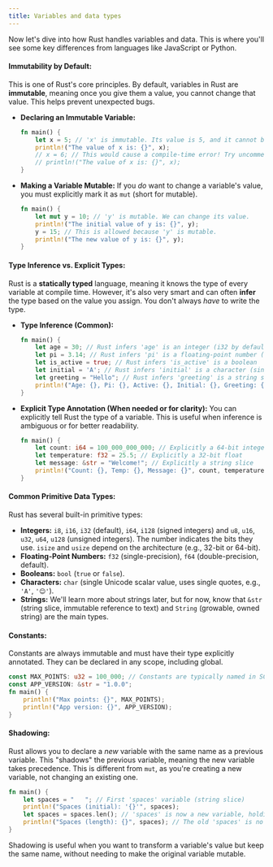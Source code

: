 ```yaml
---
title: Variables and data types
---
```


Now let's dive into how Rust handles variables and data. This is where you'll see some key differences from languages like JavaScript or Python.

#### **Immutability by Default:**
This is one of Rust's core principles. By default, variables in Rust are **immutable**, meaning once you give them a value, you cannot change that value. This helps prevent unexpected bugs.

  * **Declaring an Immutable Variable:**
    ```rust
    fn main() {
        let x = 5; // 'x' is immutable. Its value is 5, and it cannot be changed.
        println!("The value of x is: {}", x);
        // x = 6; // This would cause a compile-time error! Try uncommenting it.
        // println!("The value of x is: {}", x);
    }
    ```

  * **Making a Variable Mutable:**
    If you *do* want to change a variable's value, you must explicitly mark it as `mut` (short for mutable).
    ```rust
    fn main() {
        let mut y = 10; // 'y' is mutable. We can change its value.
        println!("The initial value of y is: {}", y);
        y = 15; // This is allowed because 'y' is mutable.
        println!("The new value of y is: {}", y);
    }
    ```
#### **Type Inference vs. Explicit Types:**
Rust is a **statically typed** language, meaning it knows the type of every variable at compile time. However, it's also very smart and can often **infer** the type based on the value you assign. You don't always *have* to write the type.
  * **Type Inference (Common):**
    ```rust
    fn main() {
        let age = 30; // Rust infers 'age' is an integer (i32 by default)
        let pi = 3.14; // Rust infers 'pi' is a floating-point number (f64 by default)
        let is_active = true; // Rust infers 'is_active' is a boolean
        let initial = 'A'; // Rust infers 'initial' is a character (single quotes)
        let greeting = "Hello"; // Rust infers 'greeting' is a string slice (&str)
        println!("Age: {}, Pi: {}, Active: {}, Initial: {}, Greeting: {}", age, pi, is_active, initial, greeting);
    }
    ```
  * **Explicit Type Annotation (When needed or for clarity):**
    You can explicitly tell Rust the type of a variable. This is useful when inference is ambiguous or for better readability.
    ```rust
    fn main() {
        let count: i64 = 100_000_000_000; // Explicitly a 64-bit integer
        let temperature: f32 = 25.5; // Explicitly a 32-bit float
        let message: &str = "Welcome!"; // Explicitly a string slice
        println!("Count: {}, Temp: {}, Message: {}", count, temperature, message);
    }
    ```
#### **Common Primitive Data Types:**
Rust has several built-in primitive types:
  * **Integers:** `i8`, `i16`, `i32` (default), `i64`, `i128` (signed integers) and `u8`, `u16`, `u32`, `u64`, `u128` (unsigned integers). The number indicates the bits they use. `isize` and `usize` depend on the architecture (e.g., 32-bit or 64-bit).
  * **Floating-Point Numbers:** `f32` (single-precision), `f64` (double-precision, default).
  * **Booleans:** `bool` (`true` or `false`).
  * **Characters:** `char` (single Unicode scalar value, uses single quotes, e.g., `'A'`, `'😊'`).
  * **Strings:** We'll learn more about strings later, but for now, know that `&str` (string slice, immutable reference to text) and `String` (growable, owned string) are the main types.

#### **Constants:**

Constants are always immutable and must have their type explicitly annotated. They can be declared in any scope, including global.

```rust
const MAX_POINTS: u32 = 100_000; // Constants are typically named in SCREAMING_SNAKE_CASE
const APP_VERSION: &str = "1.0.0";
fn main() {
    println!("Max points: {}", MAX_POINTS);
    println!("App version: {}", APP_VERSION);
}
```

#### **Shadowing:**

Rust allows you to declare a *new* variable with the same name as a previous variable. This "shadows" the previous variable, meaning the new variable takes precedence. This is different from `mut`, as you're creating a new variable, not changing an existing one.
```rust
fn main() {
    let spaces = "   "; // First 'spaces' variable (string slice)
    println!("Spaces (initial): '{}'", spaces);
    let spaces = spaces.len(); // 'spaces' is now a new variable, holding the length (an integer)
    println!("Spaces (length): {}", spaces); // The old 'spaces' is no longer accessible
}
```
Shadowing is useful when you want to transform a variable's value but keep the same name, without needing to make the original variable mutable.